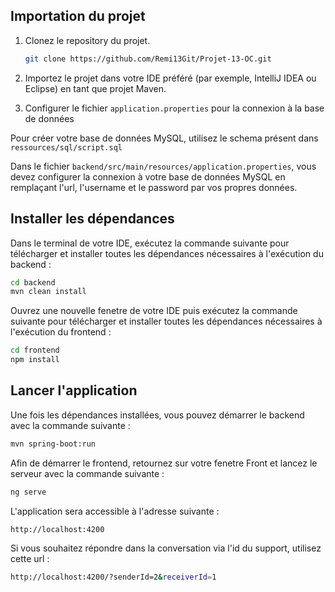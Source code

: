 ## Importation du projet

1. Clonez le repository du projet.

    ```bash
    git clone https://github.com/Remi13Git/Projet-13-OC.git
    ```

2. Importez le projet dans votre IDE préféré (par exemple, IntelliJ IDEA ou Eclipse) en tant que projet Maven.

3. Configurer le fichier `application.properties` pour la connexion à la base de données

Pour créer votre base de données MySQL, utilisez le schema présent dans `ressources/sql/script.sql`

Dans le fichier `backend/src/main/resources/application.properties`, vous devez configurer la connexion à votre base de données MySQL en remplaçant l'url, l'username et le password par vos propres données. 


## Installer les dépendances

Dans le terminal de votre IDE, exécutez la commande suivante pour télécharger et installer toutes les dépendances nécessaires à l'exécution du backend :

```bash
cd backend
mvn clean install
```

Ouvrez une nouvelle fenetre de votre IDE puis exécutez la commande suivante pour télécharger et installer toutes les dépendances nécessaires à l'exécution du frontend :

```bash
cd frontend
npm install
```

## Lancer l'application

Une fois les dépendances installées, vous pouvez démarrer le backend avec la commande suivante :

```bash
mvn spring-boot:run
```


Afin de démarrer le frontend, retournez sur votre fenetre Front et lancez le serveur avec la commande suivante : 

```bash
ng serve
```

L'application sera accessible à l'adresse suivante :

```bash
http://localhost:4200
```

Si vous souhaitez répondre dans la conversation via l'id du support, utilisez cette url : 

```bash
http://localhost:4200/?senderId=2&receiverId=1
```